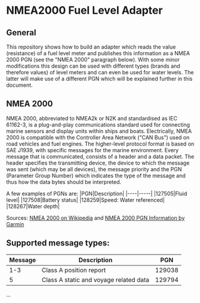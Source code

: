 # NMEA2000 Fuel Level Adapter

## General
This repository shows how to build an adapter which reads the value (resistance) of a fuel level meter and publishes this information as a NMEA 2000 PGN (see the "NMEA 2000" paragraph below). With some minor modifications this design can be used with different types (brands and therefore values) of level meters and can even be used for water levels. The latter will make use of a different PGN which will be explained further in this document.

## NMEA 2000
NMEA 2000, abbreviated to NMEA2k or N2K and standardised as IEC 61162-3, is a plug-and-play communications standard used for connecting marine sensors and display units within ships and boats. Electrically, NMEA 2000 is compatible with the Controller Area Network ("CAN Bus") used on road vehicles and fuel engines. The higher-level protocol format is based on SAE J1939, with specific messages for the marine environment.
Every message that is communicated, consists of a header and a data packet. The header specifies the transmitting device, the device to which the message was sent (which may be all devices), the message priority and the PGN (Parameter Group Number) which indicates the type of the message and thus how the data bytes should be interpreted.

A few examples of PGNs are:
|PGN|Description|
|----|-----|
|127505|Fluid level|
|127508|Battery status|
|128259|Speed: Water referenced|
|128267|Water depth|

Sources: [NMEA 2000 on Wikipedia](https://en.wikipedia.org/wiki/NMEA_2000) and [NMEA 2000 PGN Information by Garmin](https://www8.garmin.com/manuals/webhelp/gpsmap7400-7600/EN-US/GUID-0C4B3FAB-3E41-438C-B31E-9B5489790913.html)

## Supported message types:
|Message|Description|PGN|
|----|-----|-------|
|1-3|Class A position report|129038|
|5|Class A static and voyage related data|129794|

...
